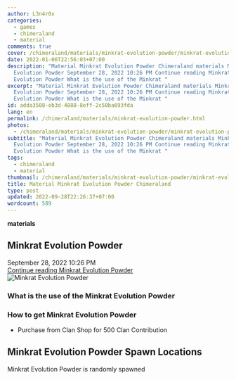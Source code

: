 ```yaml
---
author: L3n4r0x
categories:
  - games
  - chimeraland
  - material
comments: true
cover: /chimeraland/materials/minkrat-evolution-powder/minkrat-evolution-powder.webp
date: 2022-01-06T22:56:03+07:00
description: "Material Minkrat Evolution Powder Chimeraland materials Minkrat
  Evolution Powder September 28, 2022 10:26 PM Continue reading Minkrat
  Evolution Powder What is the use of the Minkrat "
excerpt: "Material Minkrat Evolution Powder Chimeraland materials Minkrat
  Evolution Powder September 28, 2022 10:26 PM Continue reading Minkrat
  Evolution Powder What is the use of the Minkrat "
id: adda3508-eb3d-4888-8eff-2c50ba693fda
lang: en
permalink: /chimeraland/materials/minkrat-evolution-powder.html
photos:
  - /chimeraland/materials/minkrat-evolution-powder/minkrat-evolution-powder.webp
subtitle: "Material Minkrat Evolution Powder Chimeraland materials Minkrat
  Evolution Powder September 28, 2022 10:26 PM Continue reading Minkrat
  Evolution Powder What is the use of the Minkrat "
tags:
  - chimeraland
  - material
thumbnail: /chimeraland/materials/minkrat-evolution-powder/minkrat-evolution-powder.webp
title: Material Minkrat Evolution Powder Chimeraland
type: post
updated: 2022-09-28T22:26:37+07:00
wordcount: 589
---
```


<link
  rel="stylesheet"
  href="https://rawcdn.githack.com/dimaslanjaka/Web-Manajemen/870a349/css/bootstrap-5-3-0-alpha3-wrapper.css"
/>
<section id="bootstrap-wrapper">
  <div data-bs-theme="dark">
    <div
      class="row g-0 border rounded overflow-hidden flex-md-row mb-4 shadow-sm position-relative bg-dark text-light"
    >
      <div class="col p-4 d-flex flex-column position-static">
        <strong class="d-inline-block mb-2 text-success">materials</strong>
        <h2 class="mb-0">Minkrat Evolution Powder</h2>
        <div class="mb-1 text-muted">September 28, 2022 10:26 PM</div>
        <a
          href="/chimeraland/materials/minkrat-evolution-powder.html"
          class="stretched-link d-none text-primary"
          >Continue reading Minkrat Evolution Powder</a
        >
      </div>
      <div class="col-auto d-none d-md-block d-lg-block">
        <img
          src="https://www.webmanajemen.com/chimeraland/materials/minkrat-evolution-powder/minkrat-evolution-powder.webp"
          alt="Minkrat Evolution Powder"
        />
      </div>
    </div>
    <div class="row">
      <div class="col-lg-6 col-12 mb-2">
        <div class="card">
          <div class="card-body">
            <h3 class="card-title">
              What is the use of the Minkrat Evolution Powder
            </h3>
            <div class="card-text"><ul></ul></div>
          </div>
        </div>
      </div>
      <div class="col-lg-6 col-12 mb-2">
        <div class="card">
          <div class="card-body">
            <h3 class="card-title">How to get Minkrat Evolution Powder</h3>
            <div class="card-text">
              <ul>
                <li>Purchase from Clan Shop for 500 Clan Contribution</li>
              </ul>
            </div>
          </div>
        </div>
      </div>
      <div class="col-12 mb-2">
        <h2>Minkrat Evolution Powder Spawn Locations</h2>
        <p>Minkrat Evolution Powder is randomly spawned</p>
      </div>
    </div>
  </div>
</section>